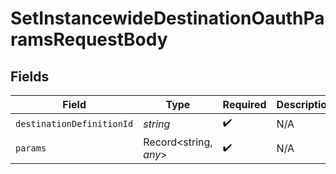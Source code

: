# SetInstancewideDestinationOauthParamsRequestBody


## Fields

| Field                     | Type                      | Required                  | Description               |
| ------------------------- | ------------------------- | ------------------------- | ------------------------- |
| `destinationDefinitionId` | *string*                  | :heavy_check_mark:        | N/A                       |
| `params`                  | Record<string, *any*>     | :heavy_check_mark:        | N/A                       |